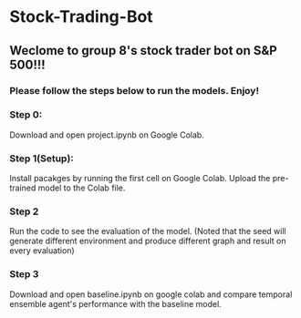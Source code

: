 # Stock-Trading-Bot
## Weclome to group 8's stock trader bot on S&P 500!!!
### Please follow the steps below to run the models. Enjoy!
 
### Step 0:
Download and open project.ipynb on Google Colab.

### Step 1(Setup):
Install pacakges by running the first cell on Google Colab.
Upload the pre-trained model to the Colab file.

### Step 2
Run the code to see the evaluation of the model. 
(Noted that the seed will generate different environment and produce different graph and result on every evaluation)

### Step 3
Download and open baseline.ipynb on google colab and compare temporal ensemble agent's performance with the baseline model.
